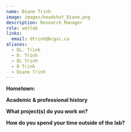 ```yaml
---
name: Diane Trinh
image: images/headshot_Diane.png
description: Research Manager
role: wetlab
links:
  email: dtrinh@bcgsc.ca
aliases:
  - DL. Trinh
  - D. Trinh
  - DL Trinh
  - D Trinh
  - Diane Trinh
---
```


**Hometown:** 


**Academic & professional history**



**What project(s) do you work on?**



**How do you spend your time outside of the lab?**